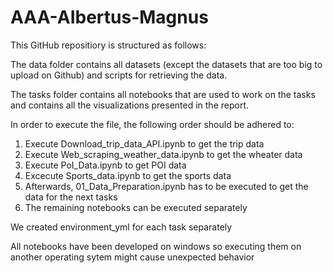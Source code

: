 # AAA-AIbertus-Magnus

This GitHub repositiory is structured as follows:

The data folder contains all datasets (except the datasets that are too big to upload on Github) and scripts for retrieving the data.

The tasks folder contains all notebooks that are used to work on the tasks and contains all the visualizations presented in the report.

In order to execute the file, the following order should be adhered to:
1. Execute Download_trip_data_API.ipynb to get the trip data
2. Execute Web_scraping_weather_data.ipynb to get the wheater data
3. Execute PoI_Data.ipynb to get POI data
4. Excecute Sports_data.ipynb to get the sports data
5. Afterwards, 01_Data_Preparation.ipynb has to be executed to get the data for the next tasks
6. The remaining notebooks can be executed separately

We created environment_yml for each task separately 

All notebooks have been developed on windows so executing them on another operating sytem might cause unexpected behavior
